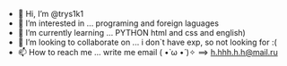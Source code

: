 - 👋 Hi, I’m @trys1k1
- 👀 I’m interested in ... programing and foreign laguages 
- 🌱 I’m currently learning ... PYTHON html and css and english) 
- 💞️ I’m looking to collaborate on  ... i don`t have exp, so not looking for :(
- 📫 How to reach me ... write me email ( •̀ ω •́ )✧ ==> h.hhh.h.h@mail.ru

<!---
trys1k1/trys1k1 is a ✨ special ✨ repository because its `README.md` (this file) appears on your GitHub profile.
You can click the Preview link to take a look at your changes.
--->

